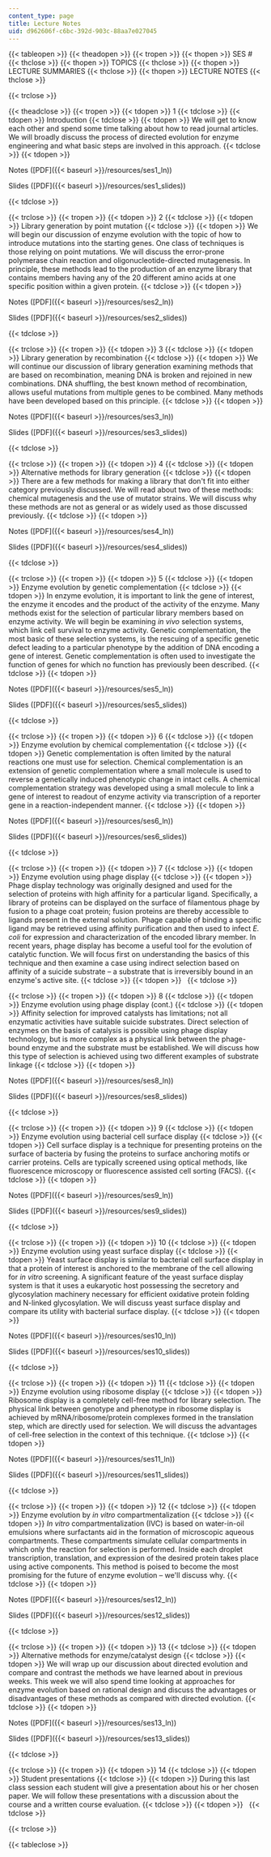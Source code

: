 ```yaml
---
content_type: page
title: Lecture Notes
uid: d962606f-c6bc-392d-903c-88aa7e027045
---
```


{{< tableopen >}}
{{< theadopen >}}
{{< tropen >}}
{{< thopen >}}
SES #
{{< thclose >}}
{{< thopen >}}
TOPICS
{{< thclose >}}
{{< thopen >}}
LECTURE SUMMARIES
{{< thclose >}}
{{< thopen >}}
LECTURE NOTES
{{< thclose >}}

{{< trclose >}}

{{< theadclose >}}
{{< tropen >}}
{{< tdopen >}}
1
{{< tdclose >}}
{{< tdopen >}}
Introduction
{{< tdclose >}}
{{< tdopen >}}
We will get to know each other and spend some time talking about how to read journal articles. We will broadly discuss the process of directed evolution for enzyme engineering and what basic steps are involved in this approach.
{{< tdclose >}}
{{< tdopen >}}


Notes ([PDF]({{< baseurl >}}/resources/ses1_ln))

Slides ([PDF]({{< baseurl >}}/resources/ses1_slides))


{{< tdclose >}}

{{< trclose >}}
{{< tropen >}}
{{< tdopen >}}
2
{{< tdclose >}}
{{< tdopen >}}
Library generation by point mutation
{{< tdclose >}}
{{< tdopen >}}
We will begin our discussion of enzyme evolution with the topic of how to introduce mutations into the starting genes. One class of techniques is those relying on point mutations. We will discuss the error-prone polymerase chain reaction and oligonucleotide-directed mutagenesis. In principle, these methods lead to the production of an enzyme library that contains members having any of the 20 different amino acids at one specific position within a given protein.
{{< tdclose >}}
{{< tdopen >}}


Notes ([PDF]({{< baseurl >}}/resources/ses2_ln))

Slides ([PDF]({{< baseurl >}}/resources/ses2_slides))


{{< tdclose >}}

{{< trclose >}}
{{< tropen >}}
{{< tdopen >}}
3
{{< tdclose >}}
{{< tdopen >}}
Library generation by recombination
{{< tdclose >}}
{{< tdopen >}}
We will continue our discussion of library generation examining methods that are based on recombination, meaning DNA is broken and rejoined in new combinations. DNA shuffling, the best known method of recombination, allows useful mutations from multiple genes to be combined. Many methods have been developed based on this principle.
{{< tdclose >}}
{{< tdopen >}}


Notes ([PDF]({{< baseurl >}}/resources/ses3_ln))

Slides ([PDF]({{< baseurl >}}/resources/ses3_slides))


{{< tdclose >}}

{{< trclose >}}
{{< tropen >}}
{{< tdopen >}}
4
{{< tdclose >}}
{{< tdopen >}}
Alternative methods for library generation
{{< tdclose >}}
{{< tdopen >}}
There are a few methods for making a library that don't fit into either category previously discussed. We will read about two of these methods: chemical mutagenesis and the use of mutator strains. We will discuss why these methods are not as general or as widely used as those discussed previously.
{{< tdclose >}}
{{< tdopen >}}


Notes ([PDF]({{< baseurl >}}/resources/ses4_ln))

Slides ([PDF]({{< baseurl >}}/resources/ses4_slides))


{{< tdclose >}}

{{< trclose >}}
{{< tropen >}}
{{< tdopen >}}
5
{{< tdclose >}}
{{< tdopen >}}
Enzyme evolution by genetic complementation
{{< tdclose >}}
{{< tdopen >}}
In enzyme evolution, it is important to link the gene of interest, the enzyme it encodes and the product of the activity of the enzyme. Many methods exist for the selection of particular library members based on enzyme activity. We will begin be examining _in vivo_ selection systems, which link cell survival to enzyme activity. Genetic complementation, the most basic of these selection systems, is the rescuing of a specific genetic defect leading to a particular phenotype by the addition of DNA encoding a gene of interest. Genetic complementation is often used to investigate the function of genes for which no function has previously been described.
{{< tdclose >}}
{{< tdopen >}}


Notes ([PDF]({{< baseurl >}}/resources/ses5_ln))

Slides ([PDF]({{< baseurl >}}/resources/ses5_slides))


{{< tdclose >}}

{{< trclose >}}
{{< tropen >}}
{{< tdopen >}}
6
{{< tdclose >}}
{{< tdopen >}}
Enzyme evolution by chemical complementation
{{< tdclose >}}
{{< tdopen >}}
Genetic complementation is often limited by the natural reactions one must use for selection. Chemical complementation is an extension of genetic complementation where a small molecule is used to reverse a genetically induced phenotypic change in intact cells. A chemical complementation strategy was developed using a small molecule to link a gene of interest to readout of enzyme activity via transcription of a reporter gene in a reaction-independent manner.
{{< tdclose >}}
{{< tdopen >}}


Notes ([PDF]({{< baseurl >}}/resources/ses6_ln))

Slides ([PDF]({{< baseurl >}}/resources/ses6_slides))


{{< tdclose >}}

{{< trclose >}}
{{< tropen >}}
{{< tdopen >}}
7
{{< tdclose >}}
{{< tdopen >}}
Enzyme evolution using phage display
{{< tdclose >}}
{{< tdopen >}}
Phage display technology was originally designed and used for the selection of proteins with high affinity for a particular ligand. Specifically, a library of proteins can be displayed on the surface of filamentous phage by fusion to a phage coat protein; fusion proteins are thereby accessible to ligands present in the external solution. Phage capable of binding a specific ligand may be retrieved using affinity purification and then used to infect _E. coli_ for expression and characterization of the encoded library member. In recent years, phage display has become a useful tool for the evolution of catalytic function. We will focus first on understanding the basics of this technique and then examine a case using indirect selection based on affinity of a suicide substrate – a substrate that is irreversibly bound in an enzyme's active site.
{{< tdclose >}}
{{< tdopen >}}
 
{{< tdclose >}}

{{< trclose >}}
{{< tropen >}}
{{< tdopen >}}
8
{{< tdclose >}}
{{< tdopen >}}
Enzyme evolution using phage display (cont.)
{{< tdclose >}}
{{< tdopen >}}
Affinity selection for improved catalysts has limitations; not all enzymatic activities have suitable suicide substrates. Direct selection of enzymes on the basis of catalysis is possible using phage display technology, but is more complex as a physical link between the phage-bound enzyme and the substrate must be established. We will discuss how this type of selection is achieved using two different examples of substrate linkage
{{< tdclose >}}
{{< tdopen >}}


Notes ([PDF]({{< baseurl >}}/resources/ses8_ln))

Slides ([PDF]({{< baseurl >}}/resources/ses8_slides))


{{< tdclose >}}

{{< trclose >}}
{{< tropen >}}
{{< tdopen >}}
9
{{< tdclose >}}
{{< tdopen >}}
Enzyme evolution using bacterial cell surface display
{{< tdclose >}}
{{< tdopen >}}
Cell surface display is a technique for presenting proteins on the surface of bacteria by fusing the proteins to surface anchoring motifs or carrier proteins. Cells are typically screened using optical methods, like fluorescence microscopy or fluorescence assisted cell sorting (FACS).
{{< tdclose >}}
{{< tdopen >}}


Notes ([PDF]({{< baseurl >}}/resources/ses9_ln))

Slides ([PDF]({{< baseurl >}}/resources/ses9_slides))


{{< tdclose >}}

{{< trclose >}}
{{< tropen >}}
{{< tdopen >}}
10
{{< tdclose >}}
{{< tdopen >}}
Enzyme evolution using yeast surface display
{{< tdclose >}}
{{< tdopen >}}
Yeast surface display is similar to bacterial cell surface display in that a protein of interest is anchored to the membrane of the cell allowing for _in vitro_ screening. A significant feature of the yeast surface display system is that it uses a eukaryotic host possessing the secretory and glycosylation machinery necessary for efficient oxidative protein folding and N-linked glycosylation. We will discuss yeast surface display and compare its utility with bacterial surface display.
{{< tdclose >}}
{{< tdopen >}}


Notes ([PDF]({{< baseurl >}}/resources/ses10_ln))

Slides ([PDF]({{< baseurl >}}/resources/ses10_slides))


{{< tdclose >}}

{{< trclose >}}
{{< tropen >}}
{{< tdopen >}}
11
{{< tdclose >}}
{{< tdopen >}}
Enzyme evolution using ribosome display
{{< tdclose >}}
{{< tdopen >}}
Ribosome display is a completely cell-free method for library selection. The physical link between genotype and phenotype in ribosome display is achieved by mRNA/ribosome/protein complexes formed in the translation step, which are directly used for selection. We will discuss the advantages of cell-free selection in the context of this technique.
{{< tdclose >}}
{{< tdopen >}}


Notes ([PDF]({{< baseurl >}}/resources/ses11_ln))

Slides ([PDF]({{< baseurl >}}/resources/ses11_slides))


{{< tdclose >}}

{{< trclose >}}
{{< tropen >}}
{{< tdopen >}}
12
{{< tdclose >}}
{{< tdopen >}}
Enzyme evolution by _in vitro_ compartmentalization
{{< tdclose >}}
{{< tdopen >}}
_In vitro_ compartmentalization (IVC) is based on water-in-oil emulsions where surfactants aid in the formation of microscopic aqueous compartments. These compartments simulate cellular compartments in which only the reaction for selection is performed. Inside each droplet transcription, translation, and expression of the desired protein takes place using active components. This method is poised to become the most promising for the future of enzyme evolution – we'll discuss why.
{{< tdclose >}}
{{< tdopen >}}


Notes ([PDF]({{< baseurl >}}/resources/ses12_ln))

Slides ([PDF]({{< baseurl >}}/resources/ses12_slides))


{{< tdclose >}}

{{< trclose >}}
{{< tropen >}}
{{< tdopen >}}
13
{{< tdclose >}}
{{< tdopen >}}
Alternative methods for enzyme/catalyst design
{{< tdclose >}}
{{< tdopen >}}
We will wrap up our discussion about directed evolution and compare and contrast the methods we have learned about in previous weeks. This week we will also spend time looking at approaches for enzyme evolution based on rational design and discuss the advantages or disadvantages of these methods as compared with directed evolution.
{{< tdclose >}}
{{< tdopen >}}


Notes ([PDF]({{< baseurl >}}/resources/ses13_ln))

Slides ([PDF]({{< baseurl >}}/resources/ses13_slides))


{{< tdclose >}}

{{< trclose >}}
{{< tropen >}}
{{< tdopen >}}
14
{{< tdclose >}}
{{< tdopen >}}
Student presentations
{{< tdclose >}}
{{< tdopen >}}
During this last class session each student will give a presentation about his or her chosen paper. We will follow these presentations with a discussion about the course and a written course evaluation.
{{< tdclose >}}
{{< tdopen >}}
 
{{< tdclose >}}

{{< trclose >}}

{{< tableclose >}}